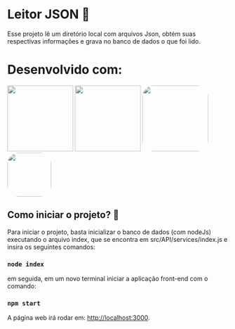 # Leitor JSON :monocle_face:

Esse projeto lê um diretório local com arquivos Json, obtém suas respectivas informações e grava no banco de dados o que foi lido.

# Desenvolvido com:

<div>  
  <img src="https://user-images.githubusercontent.com/77861206/107676832-57368c00-6c78-11eb-9288-cd933e208229.png" width="150px">
  <img src="https://marcas-logos.net/wp-content/uploads/2020/11/MySQL-logo.png" width="150px">
  <img src="https://www.luiztools.com.br/wp-content/uploads/2020/06/reactJS.png" style="border-radius: 25px;" width="150px">
  <img src="https://upload.wikimedia.org/wikipedia/commons/thumb/9/99/Unofficial_JavaScript_logo_2.svg/480px-Unofficial_JavaScript_logo_2.svg.png" style="border-radius: 25px;" width="100px">
  
</div>

## Como iniciar o projeto? :thinking:

Para iniciar o projeto, basta inicializar o banco de dados (com nodeJs) executando o arquivo index, que se encontra em src/API/services/index.js e insira os seguintes comandos:

### `node index`

em seguida, em um novo terminal iniciar a aplicação front-end com o comando:

### `npm start`

A página web irá rodar em: [http://localhost:3000](http://localhost:3000).
